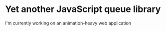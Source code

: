 # Yet another JavaScript queue library

I'm currently working on an animation-heavy web application 